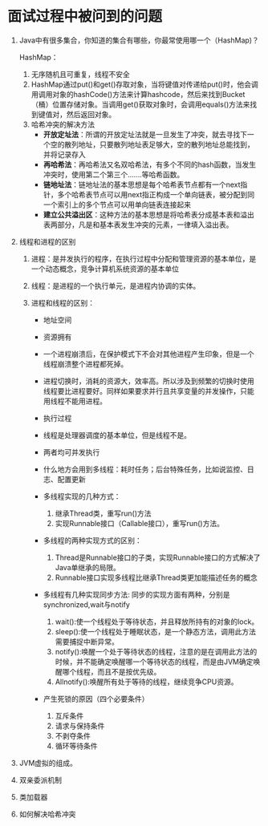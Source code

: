 # 面试过程中被问到的问题

1. Java中有很多集合，你知道的集合有哪些，你最常使用哪一个（HashMap)？

   HashMap：

   1. 无序随机且可重复，线程不安全
   2. HashMap通过put()和get()存取对象，当将键值对传递给put()时，他会调用调用对象的hashCode()方法来计算hashcode，然后来找到Bucket（桶）位置存储对象。当调用get()获取对象时，会调用equals()方法来找到键值对，然后返回对象。
   3. 哈希冲突的解决方法  
      - **开放定址法**：所谓的开放定址法就是一旦发生了冲突，就去寻找下一个空的散列地址，只要散列地址表足够大，空的散列地址总能找到，并将记录存入
      - **再哈希法**：再哈希法又名双哈希法，有多个不同的hash函数，当发生冲突时，使用第二个第三个.......等哈希函数。
      - **链地址法**：链地址法的基本思想是每个哈希表节点都有一个next指针，多个哈希表节点可以用next指正构成一个单向链表，被分配到同一个索引上的多个节点可以用单向链表连接起来
      - **建立公共溢出区**：这种方法的基本思想是将哈希表分成基本表和溢出表两部分，凡是和基本表发生冲突的元素，一律填入溢出表。

2. 线程和进程的区别

   1. 进程：是并发执行的程序，在执行过程中分配和管理资源的基本单位，是一个动态概念，竞争计算机系统资源的基本单位

   2. 线程：是进程的一个执行单元，是进程内协调的实体。

   3. 进程和线程的区别：

      - 地址空间
      - 资源拥有
      - 一个进程崩溃后，在保护模式下不会对其他进程产生印象，但是一个线程崩溃整个进程都死掉。
      - 进程切换时，消耗的资源大，效率高。所以涉及到频繁的切换时使用线程要比进程要好。同样如果要求并行且共享变量的并发操作，只能用线程不能用进程。
      - 执行过程
      - 线程是处理器调度的基本单位，但是线程不是。
      - 两者均可并发执行
      - 什么地方会用到多线程：耗时任务；后台特殊任务，比如说监控、日志、配置更新
      - 多线程实现的几种方式：
        1. 继承Thread类，重写run()方法
        2. 实现Runnable接口（Callable接口），重写run()方法。
      - 多线程的两种实现方式的区别：
        1. Thread是Runnable接口的子类，实现Runnable接口的方式解决了Java单继承的局限。
        2. Runnable接口实现多线程比继承Thread类更加能描述任务的概念
      - 多线程有几种实现同步方法: 同步的实现方面有两种，分别是synchronized,wait与notify
        1. wait():使一个线程处于等待状态，并且释放所持有的对象的lock。
        2. sleep():使一个线程处于睡眠状态，是一个静态方法，调用此方法需要捕捉中断异常。
        3. notify():唤醒一个处于等待状态的线程，注意的是在调用此方法的时候，并不能确定唤醒哪一个等待状态的线程，而是由JVM确定唤醒哪个线程，而且不是按优先级。
        4. Allnotify():唤醒所有处于等待的线程，继续竞争CPU资源。

      - 产生死锁的原因（四个必要条件）
        1. 互斥条件
        2. 请求与保持条件
        3. 不剥夺条件
        4. 循环等待条件

3. JVM虚拟的组成。

4. 双亲委派机制

5. 类加载器

6. 如何解决哈希冲突

